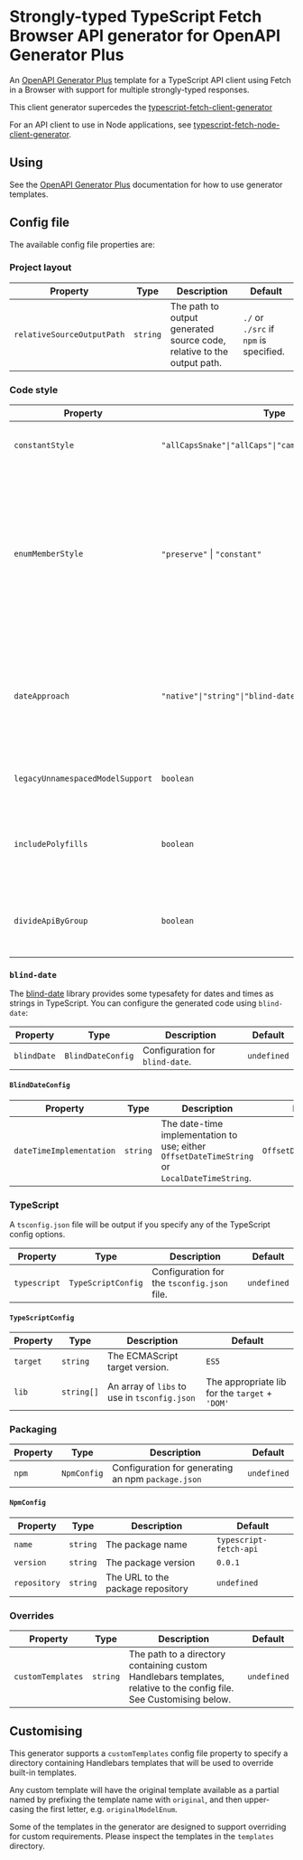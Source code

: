# Strongly-typed TypeScript Fetch Browser API generator for OpenAPI Generator Plus

An [OpenAPI Generator Plus](https://github.com/karlvr/openapi-generator-plus) template for a TypeScript API client using Fetch in a Browser
with support for multiple strongly-typed responses.

This client generator supercedes the [typescript-fetch-client-generator](../typescript-fetch-client)

For an API client to use in Node applications, see [typescript-fetch-node-client-generator](../typescript-fetch-node-client).

## Using

See the [OpenAPI Generator Plus](https://github.com/karlvr/openapi-generator-plus) documentation for how to use
generator templates.

## Config file

The available config file properties are:

### Project layout

|Property|Type|Description|Default|
|--------|----|-----------|-------|
|`relativeSourceOutputPath`|`string`|The path to output generated source code, relative to the output path.|`./` or `./src` if `npm` is specified.|

### Code style

|Property|Type|Description|Default|
|--------|----|-----------|-------|
|`constantStyle`|`"allCapsSnake"\|"allCaps"\|"camelCase"\|"pascalCase"`|The style to use for constant naming.|`"pascalCase"`|
|`enumMemberStyle`|`"preserve"` \| `"constant"`|The style to use for enum member names: `preserve` _attempts_ to match the enum member name to the literal enum value from the spec; `constant` uses the `constantStyle` rules.|`"constant"`|
|`dateApproach`|`"native"\|"string"\|"blind-date"`|Whether to use `string` for date and time and `Date` for date-time, or just `string`, or whether to use [`blind-date`](https://npmjs.com/blind-date) for dates and times.|`native`|
|`legacyUnnamespacedModelSupport`|`boolean`|Generate unnamespaced versions of the models.|`false`|
|`includePolyfills`|`boolean`|Include polyfills for features that browsers might not support or support well.|`true`|
|`divideApiByGroup`|`boolean`|Split the generated API into different files for each operation group.|`false`|

### `blind-date`

The [blind-date](https://npmjs.com/blind-date) library provides some typesafety for dates and times as strings
in TypeScript. You can configure the generated code using `blind-date`:

|Property|Type|Description|Default|
|--------|----|-----------|-------|
|`blindDate`|`BlindDateConfig`|Configuration for `blind-date`.|`undefined`|

#### `BlindDateConfig`

|Property|Type|Description|Default|
|--------|----|-----------|-------|
|`dateTimeImplementation`|`string`|The date-time implementation to use; either `OffsetDateTimeString` or `LocalDateTimeString`.|`OffsetDateTimeString`|

### TypeScript

A `tsconfig.json` file will be output if you specify any of the TypeScript config options.

|Property|Type|Description|Default|
|--------|----|-----------|-------|
|`typescript`|`TypeScriptConfig`|Configuration for the `tsconfig.json` file.|`undefined`|

#### `TypeScriptConfig`

|Property|Type|Description|Default|
|--------|----|-----------|-------|
|`target`|`string`|The ECMAScript target version.|`ES5`|
|`lib`|`string[]`|An array of `libs` to use in `tsconfig.json`|The appropriate lib for the `target` + `'DOM'`|

### Packaging

|Property|Type|Description|Default|
|--------|----|-----------|-------|
|`npm`|`NpmConfig`|Configuration for generating an npm `package.json`|`undefined`|

#### `NpmConfig`

|Property|Type|Description|Default|
|--------|----|-----------|-------|
|`name`|`string`|The package name|`typescript-fetch-api`|
|`version`|`string`|The package version|`0.0.1`|
|`repository`|`string`|The URL to the package repository|`undefined`|

### Overrides

|Property|Type|Description|Default|
|--------|----|-----------|-------|
|`customTemplates`|`string`|The path to a directory containing custom Handlebars templates, relative to the config file. See Customising below.|`undefined`|

## Customising

This generator supports a `customTemplates` config file property to specify a directory containing Handlebars templates that will be used to override built-in templates.

Any custom template will have the original template available as a partial named by prefixing the template name with `original`, and then upper-casing the first letter, e.g. `originalModelEnum`.

Some of the templates in the generator are designed to support overriding for custom requirements. Please inspect the templates in the `templates` directory.
